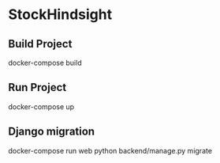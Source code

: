 # StockHindsight

## Build Project

docker-compose build

## Run Project 
docker-compose up

## Django migration
docker-compose run web python backend/manage.py migrate

